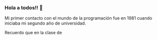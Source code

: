 ### Hola a todos!! 👋

Mi primer contacto con el mundo de la programación fue en 1981 cuando iniciaba mi segundo año de universidad.

Recuerdo que en la clase de 
